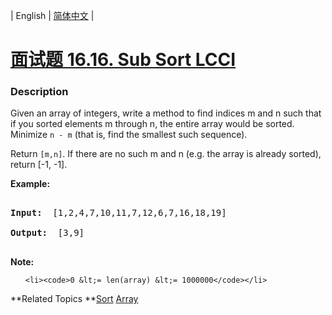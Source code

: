 | English | [简体中文](README.md) |

# [面试题 16.16. Sub Sort LCCI](https://leetcode-cn.com/problems/sub-sort-lcci)
 ### Description
<p>Given an array of integers, write a method to find indices m and n such that if you sorted&nbsp;elements m through n, the entire array would be sorted. Minimize <code>n - m</code> (that is, find the smallest such sequence).</p>

<p>Return <code>[m,n]</code>. If there are no such m and n (e.g. the array is already sorted), return [-1, -1].</p>

<p><strong>Example: </strong></p>

<pre>
<strong>Input: </strong> [1,2,4,7,10,11,7,12,6,7,16,18,19]
<strong>Output: </strong> [3,9]
</pre>

<p><strong>Note: </strong></p>

<ul>
	<li><code>0 &lt;= len(array) &lt;= 1000000</code></li>
</ul>

**Related Topics	**[Sort](https://leetcode-cn.com/tag/sort) [Array](https://leetcode-cn.com/tag/array) 